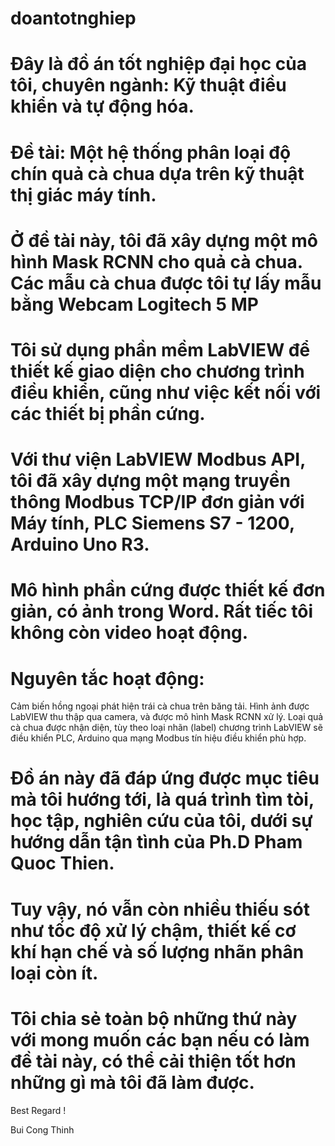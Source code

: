 # doantotnghiep

# Đây là đồ án tốt nghiệp đại học của tôi, chuyên ngành: Kỹ thuật điều khiển và tự động hóa.

# Đề tài: Một hệ thống phân loại độ chín quả cà chua dựa trên kỹ thuật thị giác máy tính.

# Ở đề tài này, tôi đã xây dựng một mô hình Mask RCNN cho quả cà chua. Các mẫu cà chua được tôi tự lấy mẫu bằng Webcam Logitech 5 MP

# Tôi sử dụng phần mềm LabVIEW để thiết kế giao diện cho chương trình điều khiển, cũng như việc kết nối với các thiết bị phần cứng.

# Với thư viện LabVIEW Modbus API, tôi đã xây dựng một mạng truyền thông Modbus TCP/IP đơn giản với Máy tính, PLC Siemens S7 - 1200, Arduino Uno R3.

# Mô hình phần cứng được thiết kế đơn giản, có ảnh trong Word. Rất tiếc tôi không còn video hoạt động.

# Nguyên tắc hoạt động: 
  Cảm biến hồng ngoại phát hiện trái cà chua trên băng tải. Hình ảnh được LabVIEW thu thập qua camera, và được mô hình Mask RCNN xử lý.
  Loại quả cà chua được nhận diện, tùy theo loại nhãn (label) chương trình LabVIEW sẽ điều khiển PLC, Arduino qua mạng Modbus tín hiệu điều khiển phù hợp.

# Đồ án này đã đáp ứng được mục tiêu mà tôi hướng tới, là quá trình tìm tòi, học tập, nghiên cứu của tôi, dưới sự hướng dẫn tận tình của Ph.D Pham Quoc Thien. 

# Tuy vậy, nó vẫn còn nhiều thiếu sót như tốc độ xử lý chậm, thiết kế cơ khí hạn chế và số lượng nhãn phân loại còn ít.

# Tôi chia sẻ toàn bộ những thứ này với mong muốn các bạn nếu có làm đề tài này, có thể cải thiện tốt hơn những gì mà tôi đã làm được.

Best Regard !

Bui Cong Thinh

